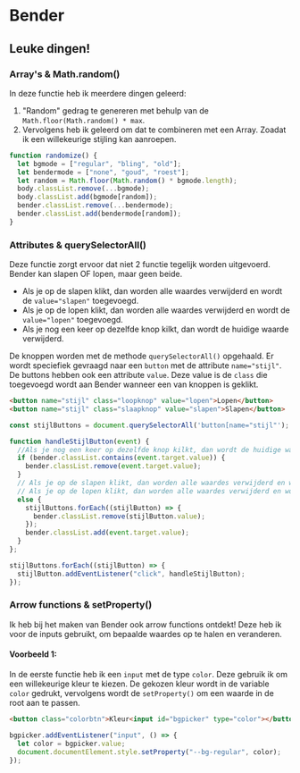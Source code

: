 # Bender

## Leuke dingen!
### Array's & Math.random() 
In deze functie heb ik meerdere dingen geleerd:
1. "Random" gedrag te genereren met behulp van de `Math.floor(Math.random() * max`. 
2. Vervolgens heb ik geleerd om dat te combineren met een Array. Zoadat ik een willekeurige stijling kan aanroepen.

```Javascript
function randomize() {
  let bgmode = ["regular", "bling", "old"];
  let bendermode = ["none", "goud", "roest"];
  let random = Math.floor(Math.random() * bgmode.length);
  body.classList.remove(...bgmode);
  body.classList.add(bgmode[random]);
  bender.classList.remove(...bendermode);
  bender.classList.add(bendermode[random]);
}
```
### Attributes & querySelectorAll()  

Deze functie zorgt ervoor dat niet 2 functie tegelijk worden uitgevoerd. Bender kan slapen OF lopen, maar geen beide.</br>
* Als je op de slapen klikt, dan worden alle waardes verwijderd en wordt de `value="slapen"` toegevoegd. 
* Als je op de lopen klikt, dan worden alle waardes verwijderd en wordt de `value="lopen"` toegevoegd.
* Als je nog een keer op dezelfde knop kilkt, dan wordt de huidige waarde verwijderd.

De knoppen worden met de methode `querySelectorAll()` opgehaald. Er wordt speciefiek gevraagd naar een `button` met de attribute `name="stijl"`. De buttons hebben ook een attribute `value`. Deze value is de `class` die toegevoegd wordt aan Bender wanneer een van knoppen is geklikt.  

```HTML
<button name="stijl" class="loopknop" value="lopen">Lopen</button>
<button name="stijl" class="slaapknop" value="slapen">Slapen</button>
```
```Javascript
const stijlButtons = document.querySelectorAll('button[name="stijl"');

function handleStijlButton(event) {
  //Als je nog een keer op dezelfde knop kilkt, dan wordt de huidige waarde verwijderd.
  if (bender.classList.contains(event.target.value)) {
    bender.classList.remove(event.target.value);
  } 
  // Als je op de slapen klikt, dan worden alle waardes verwijderd en wordt de `value="slapen"` toegevoegd. 
  // Als je op de lopen klikt, dan worden alle waardes verwijderd en wordt de `value="lopen"` toegevoegd.
  else {
    stijlButtons.forEach((stijlButton) => {
      bender.classList.remove(stijlButton.value);
    });
    bender.classList.add(event.target.value);
  }
};

stijlButtons.forEach((stijlButton) => {
  stijlButton.addEventListener("click", handleStijlButton);
});
````
### Arrow functions & setProperty()

Ik heb bij het maken van Bender ook arrow functions ontdekt! Deze heb ik voor de inputs gebruikt, om bepaalde waardes op te halen en veranderen.

#### Voorbeeld 1:

In de eerste functie heb ik een `input` met de type `color`. Deze gebruik ik om een willekeurige kleur te kiezen. De gekozen kleur wordt in de variable `color` gedrukt, vervolgens wordt de `setProperty()` om een waarde in de root aan te passen.
```HTML
<button class="colorbtn">Kleur<input id="bgpicker" type="color"></button>
```
```javascript
bgpicker.addEventListener("input", () => {
  let color = bgpicker.value;
  document.documentElement.style.setProperty("--bg-regular", color);
});
```

